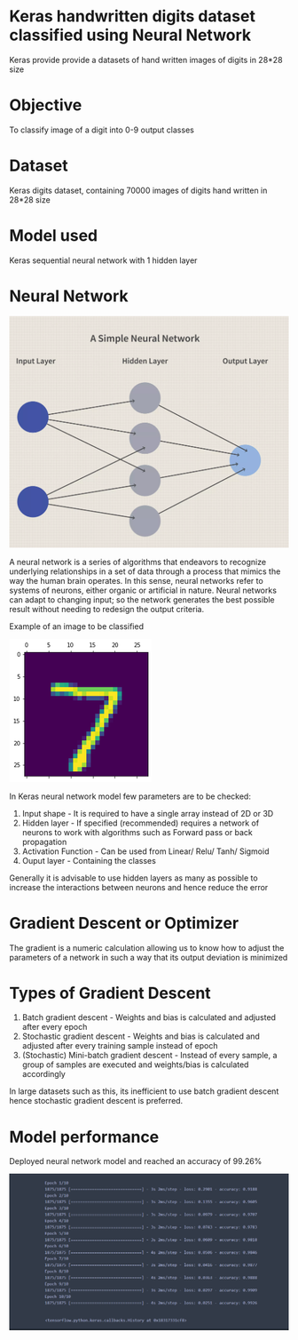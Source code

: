 # Keras handwritten digits dataset classified using Neural Network

Keras provide provide a datasets of hand written images of digits in 28*28 size

# Objective
To classify image of a digit into 0-9 output classes

# Dataset
Keras digits dataset, containing 70000 images of digits hand written in 28*28 size

# Model used
Keras sequential neural network with 1 hidden layer

# Neural Network

![](Visuals/neural.png)

A neural network is a series of algorithms that endeavors to recognize underlying relationships in a set of data through a process that mimics the way the human brain operates. 
In this sense, neural networks refer to systems of neurons, either organic or artificial in nature. 
Neural networks can adapt to changing input; so the network generates the best possible result without needing to redesign the output criteria. 

Example of an image to be classified

![](Visuals/digit.png)

In Keras neural network model few parameters are to be checked:
1. Input shape - It is required to have a single array instead of 2D or 3D
2. Hidden layer - If specified (recommended) requires a network of neurons to work with algorithms such as Forward pass or back propagation
3. Activation Function - Can be used from Linear/ Relu/ Tanh/ Sigmoid
4. Ouput layer - Containing the classes

Generally it is advisable to use hidden layers as many as possible to increase the interactions between neurons and hence reduce the error

# Gradient Descent or Optimizer
The gradient is a numeric calculation allowing us to know how to adjust the parameters of a network in such a way that its output deviation is minimized

# Types of Gradient Descent

1. Batch gradient descent - Weights and bias is calculated and adjusted after every epoch
2. Stochastic gradient descent - Weights and bias is calculated and adjusted after every training sample instead of epoch
3. (Stochastic) Mini-batch gradient descent - Instead of every sample, a group of samples are executed and weights/bias is calculated accordingly

In large datasets such as this, its inefficient to use batch gradient descent hence stochastic gradient descent is preferred.

# Model performance

Deployed neural network model and reached an accuracy of 99.26%

![](Visuals/model_eval.png)
